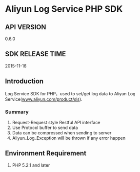 ﻿# Aliyun Log Service PHP SDK

## API VERSION

0.6.0

## SDK RELEASE TIME

2015-11-16

## Introduction

Log Service SDK for PHP，used to set/get log data to Aliyun Log Service(www.aliyun.com/product/sls).


### Summary

1. Request-Request style Restful API interface
2. Use Protocol buffer to send data 
3. Data can be compressed when sending to server
4. Aliyun_Log_Exception will be thrown if any error happen


## Environment Requirement

1. PHP 5.2.1 and later

